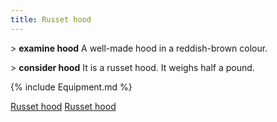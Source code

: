 ```yaml
---
title: Russet hood
---
```


\> **examine hood** A well-made hood in a reddish-brown colour.

\> **consider hood** It is a russet hood. It weighs half a pound.

{% include Equipment.md %}

[Russet hood](Category:_Cloth_equipment "wikilink") [Russet
hood](Category:_Head_items "wikilink")